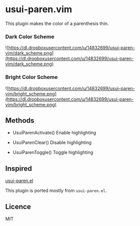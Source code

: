 usui-paren.vim
==============

This plugin makes the color of a parenthesis thin.

### Dark Color Scheme

![https://dl.dropboxusercontent.com/u/14832699/usui-paren-vim/dark_scheme.png](https://dl.dropboxusercontent.com/u/14832699/usui-paren-vim/dark_scheme.png)

### Bright Color Scheme

![https://dl.dropboxusercontent.com/u/14832699/usui-paren-vim/bright_scheme.png](https://dl.dropboxusercontent.com/u/14832699/usui-paren-vim/bright_scheme.png)

Methods
-------

- UsuiParenActivate()
    Enable highlighting

- UsuiParenClear()
    Disable highlighting

- UsuiParenToggle()
    Toggle highlighting

Inspired
--------

[usui-paren.el](https://github.com/tokuhirom/dotfiles/blob/master/.emacs.d/elisp/usui-paren.el)

This plugin is ported mostly from `usui-paren.el`.

Licence
-------

MIT
